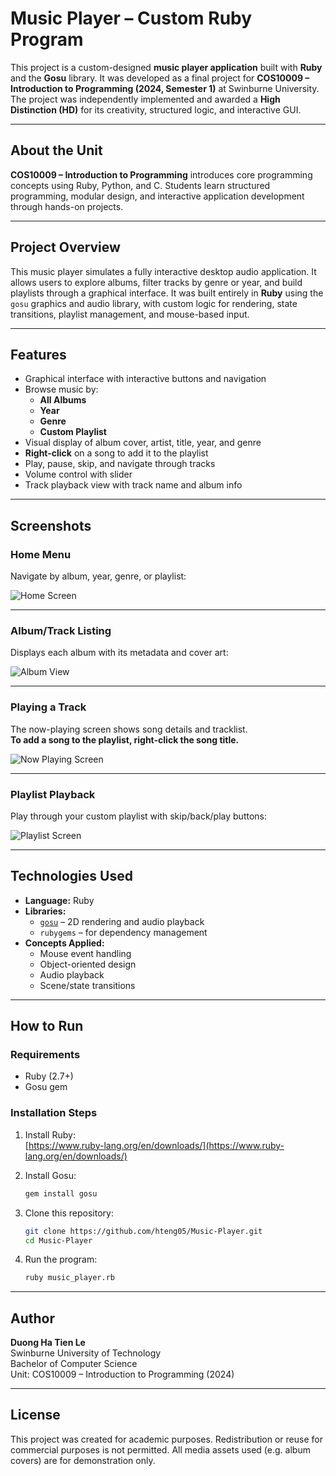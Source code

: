 # Music Player – Custom Ruby Program

This project is a custom-designed **music player application** built with **Ruby** and the **Gosu** library. It was developed as a final project for **COS10009 – Introduction to Programming (2024, Semester 1)** at Swinburne University. The project was independently implemented and awarded a **High Distinction (HD)** for its creativity, structured logic, and interactive GUI.

---

## About the Unit

**COS10009 – Introduction to Programming** introduces core programming concepts using Ruby, Python, and C. Students learn structured programming, modular design, and interactive application development through hands-on projects.

---

## Project Overview

This music player simulates a fully interactive desktop audio application. It allows users to explore albums, filter tracks by genre or year, and build playlists through a graphical interface. It was built entirely in **Ruby** using the `gosu` graphics and audio library, with custom logic for rendering, state transitions, playlist management, and mouse-based input.

---

## Features

- Graphical interface with interactive buttons and navigation
- Browse music by:
  - **All Albums**
  - **Year**
  - **Genre**
  - **Custom Playlist**
- Visual display of album cover, artist, title, year, and genre
- **Right-click** on a song to add it to the playlist
- Play, pause, skip, and navigate through tracks
- Volume control with slider
- Track playback view with track name and album info

---

## Screenshots

### Home Menu

Navigate by album, year, genre, or playlist:

![Home Screen](images/image1.png)

---

### Album/Track Listing

Displays each album with its metadata and cover art:

![Album View](images/image2.png)

---

### Playing a Track

The now-playing screen shows song details and tracklist.  
**To add a song to the playlist, right-click the song title.**

![Now Playing Screen](images/image3.png)

---

### Playlist Playback

Play through your custom playlist with skip/back/play buttons:

![Playlist Screen](images/image4.png)

---

## Technologies Used

- **Language:** Ruby
- **Libraries:**  
  - [`gosu`](https://www.libgosu.org/) – 2D rendering and audio playback  
  - `rubygems` – for dependency management
- **Concepts Applied:**  
  - Mouse event handling  
  - Object-oriented design  
  - Audio playback  
  - Scene/state transitions

---

## How to Run

### Requirements

- Ruby (2.7+)
- Gosu gem

### Installation Steps

1. Install Ruby:  
   [https://www.ruby-lang.org/en/downloads/](https://www.ruby-lang.org/en/downloads/)

2. Install Gosu:

   ```bash
   gem install gosu
   ```

3. Clone this repository:

   ```bash
   git clone https://github.com/hteng05/Music-Player.git
   cd Music-Player
   ```

4. Run the program:

   ```bash
   ruby music_player.rb
   ```

---

## Author

**Duong Ha Tien Le**  
Swinburne University of Technology  
Bachelor of Computer Science  
Unit: COS10009 – Introduction to Programming (2024)

---

## License

This project was created for academic purposes. Redistribution or reuse for commercial purposes is not permitted. All media assets used (e.g. album covers) are for demonstration only.
